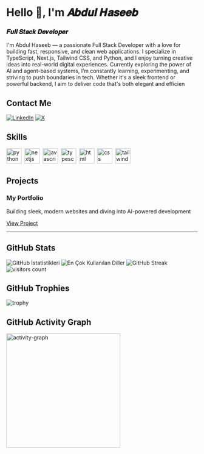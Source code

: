# Hello 👋, I'm 𝑨𝒃𝒅𝒖𝒍 𝑯𝒂𝒔𝒆𝒆𝒃
### 𝑭𝒖𝒍𝒍 𝑺𝒕𝒂𝒄𝒌 𝑫𝒆𝒗𝒆𝒍𝒐𝒑𝒆𝒓

I'm Abdul Haseeb — a passionate Full Stack Developer with a love for building fast, responsive, and clean web applications. I specialize in TypeScript, Next.js, Tailwind CSS, and Python, and I enjoy turning creative ideas into real-world digital experiences. Currently exploring the power of AI and agent-based systems, I’m constantly learning, experimenting, and striving to push boundaries in tech. Whether it's a sleek frontend or powerful backend, I aim to deliver code that's both elegant and efficien

## Contact Me
<p><a href="https://www.linkedin.com/in/a-haseeb-%F0%9F%8E%93-b07825301/" target="_blank"><img src="https://img.shields.io/badge/LinkedIn-%230077B5.svg?&style=flat-square&logo=linkedin&logoColor=white" alt="LinkedIn"></a> <a href="https://x.com/Abdul_Haseeb04" target="_blank"><img src="https://img.shields.io/badge/X-%23000000.svg?&style=flat-square&logo=x&logoColor=white" alt="X"></a> </p>

## Skills

<p align="left">
<img src="https://cdn.jsdelivr.net/gh/devicons/devicon/icons/python/python-original.svg" alt="python" width="40" height="40"/>&nbsp;
<img src="https://cdn.jsdelivr.net/gh/devicons/devicon/icons/nextjs/nextjs-original.svg" alt="nextjs" width="40" height="40"/>&nbsp;
<img src="https://cdn.jsdelivr.net/gh/devicons/devicon/icons/javascript/javascript-original.svg" alt="javascript" width="40" height="40"/>&nbsp;
<img src="https://cdn.jsdelivr.net/gh/devicons/devicon/icons/typescript/typescript-original.svg" alt="typescript" width="40" height="40"/>&nbsp;
<img src="https://cdn.jsdelivr.net/gh/devicons/devicon/icons/html5/html5-original.svg" alt="html" width="40" height="40"/>&nbsp;
<img src="https://cdn.jsdelivr.net/gh/devicons/devicon/icons/css3/css3-original.svg" alt="css" width="40" height="40"/>&nbsp;
<img src="https://cdn.jsdelivr.net/gh/devicons/devicon/icons/tailwindcss/tailwindcss-plain.svg" alt="tailwind" width="40" height="40"/>&nbsp;
</p>

## Projects

### My Portfolio

Building sleek, modern websites and diving into AI-powered development

[View Project](https://my-portfolio-three-zeta-99.vercel.app/)

---

## GitHub Stats

<img src="https://github-readme-stats.vercel.app/api?username=Abdul-haseeb-dawood&show_icons=true&count_private=true&theme=null" alt="GitHub İstatistikleri" />

<img src="https://github-readme-stats.vercel.app/api/top-langs/?username=Abdul-haseeb-dawood&layout=compact&theme=null" alt="En Çok Kullanılan Diller" />

<img src="https://github-readme-streak-stats.herokuapp.com/?user=Abdul-haseeb-dawood&theme=null" alt="GitHub Streak" />

<img src="https://profile-counter.glitch.me/Abdul-haseeb-dawood/count.svg?" alt="visitors count" />

## GitHub Trophies

<img src="https://github-profile-trophy.vercel.app/?username=Abdul-haseeb-dawood" alt="trophy" />

## GitHub Activity Graph

<img src="https://github-readme-activity-graph.vercel.app/graph?username=Abdul-haseeb-dawood&radius=16&theme=xcode&area=true&order=5" height="300" alt="activity-graph" />
